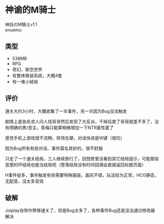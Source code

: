 # 神谕的M骑士
神託のM騎士v1.1  
enuemu

## 类型
- 538MB
- RPG
- 奇幻、架空世界
- 有整体换装系统，大概4套
- 有一堆小结局

## 评价
通关大约3小时，大概收集了一半事件，另一半因为Bug没法触发

剧情上是各处求人问人找哥哥然后发现了大反派，干掉后救了哥哥就差不多了，没有明确的男/苦主，青梅只能算稍微增加一下NTR属性罢了

感觉手机上游戏很不流畅，转场生硬，对话快进是W键（很坑）

因为Bug所有有些对话、事件莫名其妙的，很不舒服

只走了一个通关结局，三人继续旅行了，回想房里没看到其它结局提示，可能那些恶堕的坏结局也能当结局吧（堕落结局没有时间回溯会直接返回标题页面）

H事件挺多，事件触发有些需要特殊服装，画风不错，玩法较为正常，HCG静态，无配音，没太多音效


## 破解
Joiplay自带作弊够通关了，但是Bug太多了，各种事件Bug还是没法通过修改器解决